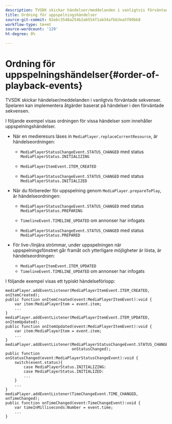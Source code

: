 ```yaml
---
description: TVSDK skickar händelser/meddelanden i vanligtvis förväntade sekvenser. Spelaren kan implementera åtgärder baserat på händelser i den förväntade sekvensen.
title: Ordning för uppspelningshändelser
source-git-commit: 02ebc3548a254b2a6554f1ab34afbb3ea5f09bb8
workflow-type: tm+mt
source-wordcount: '129'
ht-degree: 0%

---
```


# Ordning för uppspelningshändelser{#order-of-playback-events}

TVSDK skickar händelser/meddelanden i vanligtvis förväntade sekvenser. Spelaren kan implementera åtgärder baserat på händelser i den förväntade sekvensen.

<!--<a id="section_6E34A6C7936245D88DEB3315DA64598B"></a>-->

I följande exempel visas ordningen för vissa händelser som innehåller uppspelningshändelser.

* När en medieresurs läses in `MediaPlayer.replaceCurrentResource`, är händelseordningen:

   * `MediaPlayerStatusChangeEvent.STATUS_CHANGED` med status `MediaPlayerStatus.INITIALIZING`

   * `MediaPlayerItemEvent.ITEM_CREATED`
   * `MediaPlayerStatusChangeEvent.STATUS_CHANGED` med status `MediaPlayerStatus.INITIALIZED`

* När du förbereder för uppspelning genom `MediaPlayer.prepareToPlay`, är händelseordningen:

   * `MediaPlayerStatusChangeEvent.STATUS_CHANGED` med status `MediaPlayerStatus.PREPARING`

   * `TimelineEvent.TIMELINE_UPDATED` om annonser har infogats
   * `MediaPlayerStatusChangeEvent.STATUS_CHANGED` med status `MediaPlayerStatus.PREPARED`

* För live-/linjära strömmar, under uppspelningen när uppspelningsfönstret går framåt och ytterligare möjligheter är lösta, är händelseordningen:

   * `MediaPlayerItemEvent.ITEM_UPDATED`
   * `TimelineEvent.TIMELINE_UPDATED` om annonser har infogats

<!--<a id="section_76C13548AF934868B70757CA5489E516"></a>-->

I följande exempel visas ett typiskt händelseförlopp:

```
mediaPlayer.addEventListener(MediaPlayerItemEvent.ITEM_CREATED, onItemCreated); 
public function onItemCreated(event:MediaPlayerItemEvent):void { 
    var item:MediaPlayerItem = event.item; 
    ... 
} 
mediaPlayer.addEventListener(MediaPlayerItemEvent.ITEM_UPDATED, onItemUpdated); 
public function onItemUpdated(event:MediaPlayerItemEvent):void { 
    var item:MediaPlayerItem = event.item; 
    ... 
} 
mediaPlayer.addEventListener(MediaPlayerStatusChangeEvent.STATUS_CHANGED,  
                             onStatusChanged); 
public function onStatusChanged(event:MediaPlayerStatusChangeEvent):void { 
    switch(event.status){ 
        case MediaPlayerStatus.INITIALIZING: 
        case MediaPlayerStatus.INITIALIZED: 
        ... 
    } 
    ... 
} 
mediaPlayer.addEventListener(TimeChangeEvent.TIME_CHANGED, onTimeChanged); 
public function onTimeChanged(event:TimeChangeEvent):void { 
    var timeInMilliseconds:Number = event.time; 
    ... 
}
```
